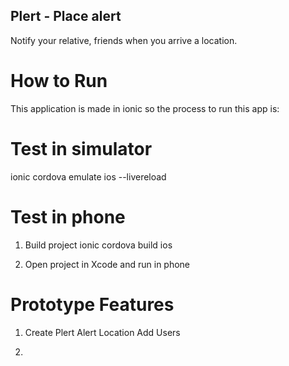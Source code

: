 ## Plert - Place alert 
Notify your relative, friends when you arrive a location.

# How to Run
This application is made in ionic so the process to run this
app is:

# Test in simulator
ionic cordova emulate ios --livereload

# Test in phone

1. Build project
ionic cordova build ios

2. Open project in Xcode and run in phone

# Prototype Features
1. Create Plert Alert
    Location
    Add Users

2. 
